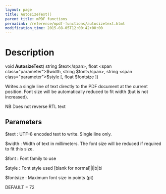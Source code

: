 ```yaml
---
layout: page
title: AutosizeText()
parent_title: mPDF functions
permalink: /reference/mpdf-functions/autosizetext.html
modification_time: 2015-08-05T12:00:42+00:00
---
```


# Description

void **AutosizeText**( 
string <span class="parameter">$text</span>, 
float <span class="parameter">$width</span>, 
string <span class="parameter">$font</span>, 
string <span class="parameter">$style</span>
[, float <span class="parameter">$fontsize</span>
])

Writes a single line of text directly to the PDF document at the current position.
Font size will be automatically reduced to fit width (but is not increased).

NB Does not reverse RTL text

## Parameters

<span class="parameter">$text</span>
: UTF-8 encoded text to write. Single line only.

<span class="parameter">$width</span>
: Width of text in millimeters. The font size will be reduced if required to fit this size.

<span class="parameter">$font</span>
: Font family to use

<span class="parameter">$style</span>
: Font style used [blank for normal]|i|b|bi

<span class="parameter">$fontsize</span>
: Maximum font size in points (pt)

  <span class="smallblock">DEFAULT</span> = 72
